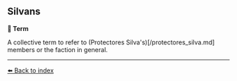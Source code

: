 ## Silvans

**📑 Term**

A collective term to refer to (Protectores Silva's)[/protectores_silva.md] members or the faction in general.


----------
[⬅️ Back to index](../#3480_s)